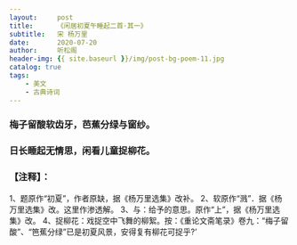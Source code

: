 ```yaml
---
layout:     post
title:      《闲居初夏午睡起二首·其一》
subtitle:   宋 杨万里
date:       2020-07-20
author:     听松阁
header-img: {{ site.baseurl }}/img/post-bg-poem-11.jpg
catalog: true
tags:
    - 美文
    - 古典诗词
---
```


### 梅子留酸软齿牙，芭蕉分绿与窗纱。
### 日长睡起无情思，闲看儿童捉柳花。


### 【注释】：
1、题原作“初夏”，作者原缺，据《杨万里选集》改补。
2、软原作“溅”．据《杨万里选集》改。这里作渗透解。
3、与：给予的意思。原作“上”，据《杨万里选集》改。
4、捉柳花：戏捉空中飞舞的柳絮。按：《重论文斋笔录》卷九：“梅子留酸”、“笆蕉分绿”已是初夏风景，安得复有柳花可捉乎?’
